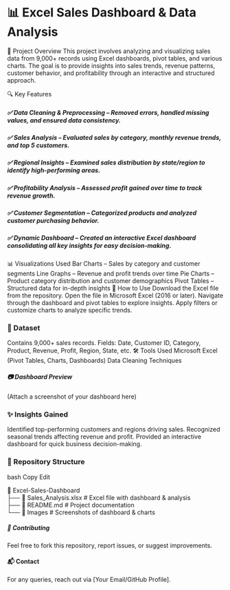 # 📊 Excel Sales Dashboard & Data Analysis
📌 Project Overview
This project involves analyzing and visualizing sales data from 9,000+ records using Excel dashboards, pivot tables, and various charts. The goal is to provide insights into sales trends, revenue patterns, customer behavior, and profitability through an interactive and structured approach.

🔍 Key Features
##### ✅ Data Cleaning & Preprocessing – Removed errors, handled missing values, and ensured data consistency.
##### ✅ Sales Analysis – Evaluated sales by category, monthly revenue trends, and top 5 customers.
##### ✅ Regional Insights – Examined sales distribution by state/region to identify high-performing areas.
##### ✅ Profitability Analysis – Assessed profit gained over time to track revenue growth.
##### ✅ Customer Segmentation – Categorized products and analyzed customer purchasing behavior.
##### ✅ Dynamic Dashboard – Created an interactive Excel dashboard consolidating all key insights for easy decision-making.

📊 Visualizations Used
Bar Charts – Sales by category and customer segments
Line Graphs – Revenue and profit trends over time
Pie Charts – Product category distribution and customer demographics
Pivot Tables – Structured data for in-depth insights
🚀 How to Use
Download the Excel file from the repository.
Open the file in Microsoft Excel (2016 or later).
Navigate through the dashboard and pivot tables to explore insights.
Apply filters or customize charts to analyze specific trends.

### 📁 Dataset
Contains 9,000+ sales records.
Fields: Date, Customer ID, Category, Product, Revenue, Profit, Region, State, etc.
🛠 Tools Used
Microsoft Excel (Pivot Tables, Charts, Dashboards)
Data Cleaning Techniques

##### 📷 Dashboard Preview
(Attach a screenshot of your dashboard here)

### ✨ Insights Gained
Identified top-performing customers and regions driving sales.
Recognized seasonal trends affecting revenue and profit.
Provided an interactive dashboard for quick business decision-making.

### 📌 Repository Structure
bash
Copy
Edit

📂 Excel-Sales-Dashboard  
 ├── 📄 Sales_Analysis.xlsx  # Excel file with dashboard & analysis  
 ├── 📄 README.md            # Project documentation  
 └── 📁 Images               # Screenshots of dashboard & charts  

##### 📢 Contributing
Feel free to fork this repository, report issues, or suggest improvements.

#### 📬 Contact
For any queries, reach out via [Your Email/GitHub Profile].
